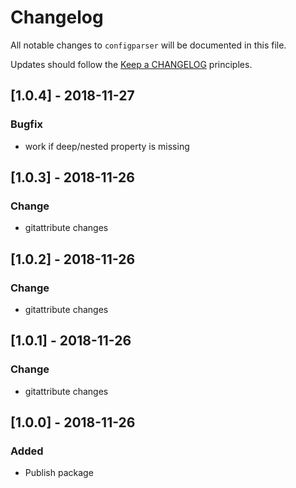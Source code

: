 # Changelog

All notable changes to `configparser` will be documented in this file.

Updates should follow the [Keep a CHANGELOG](http://keepachangelog.com/) principles.

## [1.0.4] - 2018-11-27
### Bugfix
- work if deep/nested property is missing

## [1.0.3] - 2018-11-26
### Change
- gitattribute changes

## [1.0.2] - 2018-11-26
### Change
- gitattribute changes

## [1.0.1] - 2018-11-26
### Change
- gitattribute changes

## [1.0.0] - 2018-11-26
### Added
- Publish package
